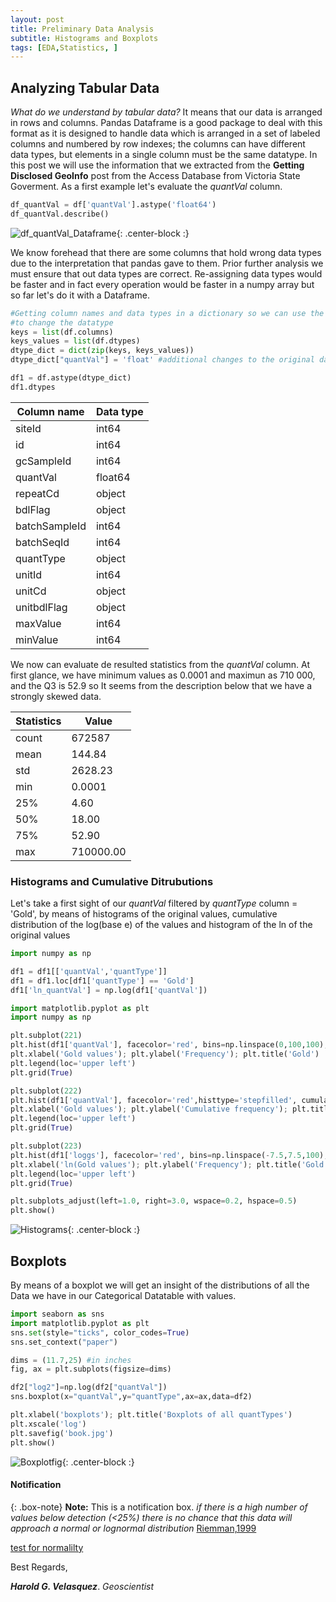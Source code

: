 ```yaml
---
layout: post
title: Preliminary Data Analysis
subtitle: Histograms and Boxplots
tags: [EDA,Statistics, ]
---
```


## Analyzing Tabular Data

_What do we understand by tabular data?_ It means that our data is arranged in rows and columns. Pandas Dataframe is a good package to deal with this format as it is designed to handle data which is arranged in a set of labeled columns and numbered by row indexes; the columns can have different data types, but elements in a single column must be the same datatype. In this post we will use the information that we extracted from the **Getting Disclosed GeoInfo** post from the Access Database from Victoria State Goverment. As a first example let's evaluate the _quantVal_ column.

```python
df_quantVal = df['quantVal'].astype('float64')
df_quantVal.describe()
```

![df_quantVal_Dataframe](https://raw.githubusercontent.com/haroldvelasquez/haroldvelasquez.github.io/master/img/post002_dataframe.PNG){: .center-block :}


We know forehead that there are some columns that hold wrong data types due to the interpretation that pandas gave to them. Prior further analysis we must ensure that out data types are correct. Re-assigning data types would be faster and in fact  every operation would be faster in a numpy array but so far let's do it with a Dataframe.

```python
#Getting column names and data types in a dictionary so we can use the astype method in order
#to change the datatype
keys = list(df.columns)
keys_values = list(df.dtypes)
dtype_dict = dict(zip(keys, keys_values))
dtype_dict["quantVal"] = 'float' #additional changes to the original data types

df1 = df.astype(dtype_dict)
df1.dtypes
```

<center>

| Column name   | Data type |
| ------------- | --------- |
| siteId        | int64     |
| id            | int64     |
| gcSampleId    | int64     |
| quantVal      | float64   |
| repeatCd      | object    |
| bdlFlag       | object    |
| batchSampleId | int64     |
| batchSeqId    | int64     |
| quantType     | object    |
| unitId        | int64     |
| unitCd        | object    |
| unitbdlFlag   | object    |
| maxValue      | int64     |
| minValue      | int64     |

</center>

We now can evaluate de resulted statistics from the _quantVal_ column. At first glance, we have minimum values as 0.0001 and maximun as 710 000, and the Q3 is 52.9 so It seems from the description below that we have a strongly skewed data.

<center>

Statistics | Value
--- | ---
count | 672587
mean  | 144.84
std   | 2628.23
min   | 0.0001 
25%   | 4.60
50%   | 18.00
75%   | 52.90
max   | 710000.00

</center>

### Histograms and Cumulative Ditrubutions

Let's take a first sight of our _quantVal_ filtered by _quantType_ column = 'Gold', by means of histograms of the original values, cumulative distribution of the log(base e) of the values and histogram of the ln of the original values

```python
import numpy as np

df1 = df1[['quantVal','quantType']]
df1 = df1.loc[df1['quantType'] == 'Gold']
df1['ln_quantVal'] = np.log(df1['quantVal'])
```


```python
import matplotlib.pyplot as plt
import numpy as np

plt.subplot(221)
plt.hist(df1['quantVal'], facecolor='red', bins=np.linspace(0,100,100),alpha=1,density=True,edgecolor='black',label='Gold')
plt.xlabel('Gold values'); plt.ylabel('Frequency'); plt.title('Gold')
plt.legend(loc='upper left')
plt.grid(True)

plt.subplot(222)
plt.hist(df1['quantVal'], facecolor='red',histtype='stepfilled', cumulative=True,bins=np.linspace(0,20,100), alpha=0.3, density=True,edgecolor='black',label='Gold')
plt.xlabel('Gold values'); plt.ylabel('Cumulative frequency'); plt.title('Gold Cumulative Distribution')
plt.legend(loc='upper left')
plt.grid(True)

plt.subplot(223)
plt.hist(df1['loggs'], facecolor='red', bins=np.linspace(-7.5,7.5,100),alpha=1,density=True,edgecolor='black',label='Gold')
plt.xlabel('ln(Gold values'); plt.ylabel('Frequency'); plt.title('Gold')
plt.legend(loc='upper left')
plt.grid(True)

plt.subplots_adjust(left=1.0, right=3.0, wspace=0.2, hspace=0.5)
plt.show()
```

![Histograms](https://raw.githubusercontent.com/haroldvelasquez/haroldvelasquez.github.io/master/img/histogram.PNG){: .center-block :}

## Boxplots

By means of a boxplot we will get an insight of the distributions of all the Data we have in our Categorical Datatable with values.

```python
import seaborn as sns
import matplotlib.pyplot as plt
sns.set(style="ticks", color_codes=True)
sns.set_context("paper")

dims = (11.7,25) #in inches
fig, ax = plt.subplots(figsize=dims)

df2["log2"]=np.log(df2["quantVal"])
sns.boxplot(x="quantVal",y="quantType",ax=ax,data=df2)

plt.xlabel('boxplots'); plt.title('Boxplots of all quantTypes')
plt.xscale('log')
plt.savefig('book.jpg')
plt.show()
```

![Boxplotfig](https://raw.githubusercontent.com/haroldvelasquez/haroldvelasquez.github.io/master/img/boxplot.PNG){: .center-block :}


#### Notification
{: .box-note}
**Note:** This is a notification box.
_if there is a high number of values below detection (<25%) there is no chance that this data will approach a normal or lognormal distribution_ [Riemman,1999](https://link.springer.com/article/10.1007/s002549900081)


[test for normalilty](https://machinelearningmastery.com/a-gentle-introduction-to-normality-tests-in-python/)

Best Regards,

**_Harold G. Velasquez_**.
_Geoscientist_